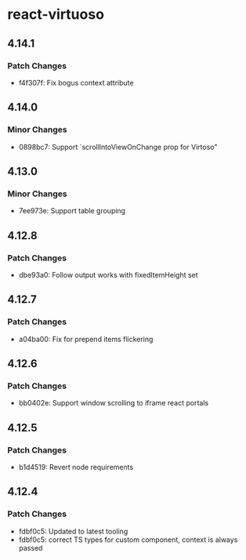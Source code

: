 # react-virtuoso

## 4.14.1

### Patch Changes

- f4f307f: Fix bogus context attribute

## 4.14.0

### Minor Changes

- 0898bc7: Support `scrollIntoViewOnChange prop for Virtoso"

## 4.13.0

### Minor Changes

- 7ee973e: Support table grouping

## 4.12.8

### Patch Changes

- dbe93a0: Follow output works with fixedItemHeight set

## 4.12.7

### Patch Changes

- a04ba00: Fix for prepend items flickering

## 4.12.6

### Patch Changes

- bb0402e: Support window scrolling to iframe react portals

## 4.12.5

### Patch Changes

- b1d4519: Revert node requirements

## 4.12.4

### Patch Changes

- fdbf0c5: Updated to latest tooling
- fdbf0c5: correct TS types for custom component, context is always passed
